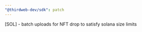 ```yaml
---
"@thirdweb-dev/sdk": patch
---
```


[SOL] - batch uploads for NFT drop to satisfy solana size limits
